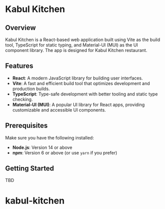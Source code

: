 # Kabul Kitchen

## Overview

Kabul Kitchen is a React-based web application built using Vite as the build tool, TypeScript for static typing, and Material-UI (MUI) as the UI component library. The app is designed for Kabul Kitchen restaurant.

## Features

- **React**: A modern JavaScript library for building user interfaces.
- **Vite**: A fast and efficient build tool that optimizes development and production builds.
- **TypeScript**: Type-safe development with better tooling and static type checking.
- **Material-UI (MUI)**: A popular UI library for React apps, providing customizable and accessible UI components.

## Prerequisites

Make sure you have the following installed:

- **Node.js**: Version 14 or above
- **npm**: Version 6 or above (or use `yarn` if you prefer)

## Getting Started

TBD
# kabul-kitchen
